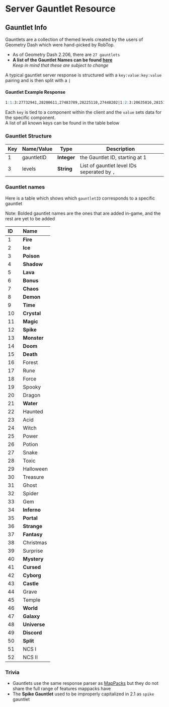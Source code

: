 # Server Gauntlet Resource

## Gauntlet Info

Gauntlets are a collection of themed levels created by the users of Geometry Dash which were hand-picked by RobTop.

 - As of Geometry Dash 2.206, there are `27 gauntlets`
 - **A list of the Gauntlet Names can be found [here](/resources/server/gauntlet?id=gauntlet-names)**<br/>*Keep in mind that these are subject to change*

A typical gauntlet server response is structured with a `key:value:key:value` pairing and is then split with a `|`
<!-- tabs:start -->

#### **Gauntlet Example Response**
```md
1:1:3:27732941,28200611,27483789,28225110,27448202|1:2:3:20635816,28151870,25969464,24302376,27399722 
```
<!-- tabs:end -->

Each `key` is tied to a component within the client and the `value` sets data for the specific component.  
A list of all known keys can be found in the table below

### Gauntlet Structure

| Key | Name/Value | Type       | Description                           |
| --- | ---------- | ---------- | ------------------------------------- |
| 1   | gauntletID | **Integer**| the Gauntlet ID, starting at 1        |
| 3   | levels     | **String** | List of gauntlet level IDs seperated by `,`|

### Gauntlet names

Here is a table which shows which `gauntletID` corresponds to a specific gauntlet

<!-- table made with a json to mdtable script so it looks ugky :/-->
Note: Bolded gauntlet names are the ones that are added in-game, and the rest are yet to be added

| ID ⠀| Name |
|:---|:-----|
  | 1| **Fire**|
  | 2| **Ice**|
  | 3| **Poison**|
  | 4| **Shadow**|
  | 5| **Lava**|
  | 6| **Bonus**|
  | 7| **Chaos**|
  | 8| **Demon**|
  | 9| **Time**|
  | 10| **Crystal**|
  | 11| **Magic**|
  | 12| **Spike**| 
  | 13| **Monster**|
  | 14| **Doom**|
  | 15| **Death**|
  | 16| Forest|
  | 17| Rune|
  | 18| Force|
  | 19| Spooky|
  | 20| Dragon|
  | 21| **Water**|
  | 22| Haunted|
  | 23| Acid|
  | 24| Witch|
  | 25| Power|
  | 26| Potion|
  | 27| Snake|
  | 28| Toxic|
  | 29| Halloween|
  | 30| Treasure|
  | 31| Ghost|
  | 32| Spider|
  | 33| Gem|
  | 34| **Inferno**|
  | 35| **Portal**|
  | 36| **Strange**|
  | 37| **Fantasy**|
  | 38| Christmas|
  | 39| Surprise|
  | 40| **Mystery**|
  | 41| **Cursed**|
  | 42| **Cyborg**|
  | 43| **Castle**|
  | 44| Grave|
  | 45| Temple|
  | 46| **World**|
  | 47| **Galaxy**|
  | 48| **Universe**|
  | 49| **Discord**|
  | 50| **Split**|
  | 51| NCS I|
  | 52| NCS II|

### Trivia

- Gauntlets use the same response parser as [MapPacks](/resources/server/mappack) but they do not share the full range of features mappacks have
- The **Spike Gauntlet** used to be improperly capitalized in 2.1 as `spike` gauntlet
